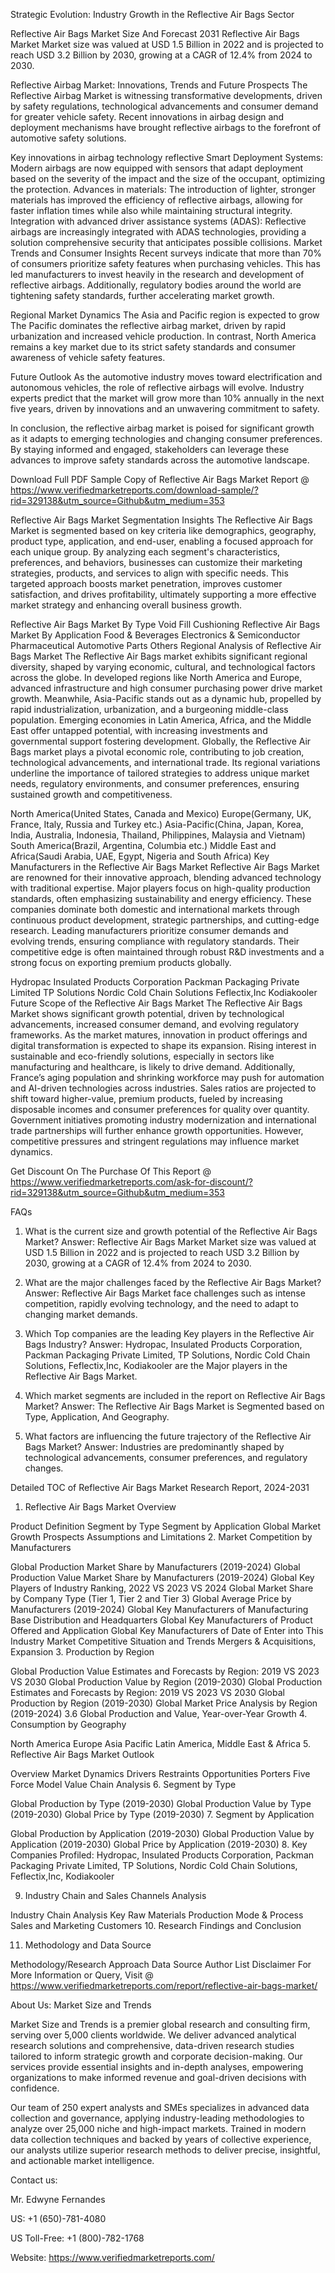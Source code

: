 Strategic Evolution: Industry Growth in the Reflective Air Bags Sector


Reflective Air Bags Market Size And Forecast 2031
Reflective Air Bags Market Market size was valued at USD 1.5 Billion in 2022 and is projected to reach USD 3.2 Billion by 2030, growing at a CAGR of 12.4% from 2024 to 2030.

Reflective Airbag Market: Innovations, Trends and Future Prospects
The Reflective Airbag Market is witnessing transformative developments, driven by safety regulations, technological advancements and consumer demand for greater vehicle safety. Recent innovations in airbag design and deployment mechanisms have brought reflective airbags to the forefront of automotive safety solutions.

Key innovations in airbag technology reflective
Smart Deployment Systems: Modern airbags are now equipped with sensors that adapt deployment based on the severity of the impact and the size of the occupant, optimizing the protection.
Advances in materials: The introduction of lighter, stronger materials has improved the efficiency of reflective airbags, allowing for faster inflation times while also while maintaining structural integrity.
Integration with advanced driver assistance systems (ADAS): Reflective airbags are increasingly integrated with ADAS technologies, providing a solution comprehensive security that anticipates possible collisions.
Market Trends and Consumer Insights
Recent surveys indicate that more than 70% of consumers prioritize safety features when purchasing vehicles. This has led manufacturers to invest heavily in the research and development of reflective airbags. Additionally, regulatory bodies around the world are tightening safety standards, further accelerating market growth.

Regional Market Dynamics
The Asia and Pacific region is expected to grow The Pacific dominates the reflective airbag market, driven by rapid urbanization and increased vehicle production. In contrast, North America remains a key market due to its strict safety standards and consumer awareness of vehicle safety features.

Future Outlook
As the automotive industry moves toward electrification and autonomous vehicles, the role of reflective airbags will evolve. Industry experts predict that the market will grow more than 10% annually in the next five years, driven by innovations and an unwavering commitment to safety.

In conclusion, the reflective airbag market is poised for significant growth as it adapts to emerging technologies and changing consumer preferences. By staying informed and engaged, stakeholders can leverage these advances to improve safety standards across the automotive landscape.

Download Full PDF Sample Copy of Reflective Air Bags Market Report @ https://www.verifiedmarketreports.com/download-sample/?rid=329138&utm_source=Github&utm_medium=353

Reflective Air Bags Market Segmentation Insights
The Reflective Air Bags Market is segmented based on key criteria like demographics, geography, product type, application, and end-user, enabling a focused approach for each unique group. By analyzing each segment's characteristics, preferences, and behaviors, businesses can customize their marketing strategies, products, and services to align with specific needs. This targeted approach boosts market penetration, improves customer satisfaction, and drives profitability, ultimately supporting a more effective market strategy and enhancing overall business growth.

Reflective Air Bags Market By Type
Void Fill
Cushioning
Reflective Air Bags Market By Application
Food & Beverages
Electronics & Semiconductor
Pharmaceutical
Automotive Parts
Others
Regional Analysis of Reflective Air Bags Market
The Reflective Air Bags market exhibits significant regional diversity, shaped by varying economic, cultural, and technological factors across the globe. In developed regions like North America and Europe, advanced infrastructure and high consumer purchasing power drive market growth. Meanwhile, Asia-Pacific stands out as a dynamic hub, propelled by rapid industrialization, urbanization, and a burgeoning middle-class population. Emerging economies in Latin America, Africa, and the Middle East offer untapped potential, with increasing investments and governmental support fostering development. Globally, the Reflective Air Bags market plays a pivotal economic role, contributing to job creation, technological advancements, and international trade. Its regional variations underline the importance of tailored strategies to address unique market needs, regulatory environments, and consumer preferences, ensuring sustained growth and competitiveness.

North America(United States, Canada and Mexico)
Europe(Germany, UK, France, Italy, Russia and Turkey etc.)
Asia-Pacific(China, Japan, Korea, India, Australia, Indonesia, Thailand, Philippines, Malaysia and Vietnam)
South America(Brazil, Argentina, Columbia etc.)
Middle East and Africa(Saudi Arabia, UAE, Egypt, Nigeria and South Africa)
Key Manufacturers in the Reflective Air Bags Market
Reflective Air Bags Market are renowned for their innovative approach, blending advanced technology with traditional expertise. Major players focus on high-quality production standards, often emphasizing sustainability and energy efficiency. These companies dominate both domestic and international markets through continuous product development, strategic partnerships, and cutting-edge research. Leading manufacturers prioritize consumer demands and evolving trends, ensuring compliance with regulatory standards. Their competitive edge is often maintained through robust R&D investments and a strong focus on exporting premium products globally.

Hydropac
Insulated Products Corporation
Packman Packaging Private Limited
TP Solutions
Nordic Cold Chain Solutions
Feflectix,Inc
Kodiakooler
Future Scope of the Reflective Air Bags Market
The Reflective Air Bags Market shows significant growth potential, driven by technological advancements, increased consumer demand, and evolving regulatory frameworks. As the market matures, innovation in product offerings and digital transformation is expected to shape its expansion. Rising interest in sustainable and eco-friendly solutions, especially in sectors like manufacturing and healthcare, is likely to drive demand. Additionally, France’s aging population and shrinking workforce may push for automation and AI-driven technologies across industries. Sales ratios are projected to shift toward higher-value, premium products, fueled by increasing disposable incomes and consumer preferences for quality over quantity. Government initiatives promoting industry modernization and international trade partnerships will further enhance growth opportunities. However, competitive pressures and stringent regulations may influence market dynamics.

Get Discount On The Purchase Of This Report @ https://www.verifiedmarketreports.com/ask-for-discount/?rid=329138&utm_source=Github&utm_medium=353

FAQs
1. What is the current size and growth potential of the Reflective Air Bags Market?
Answer: Reflective Air Bags Market Market size was valued at USD 1.5 Billion in 2022 and is projected to reach USD 3.2 Billion by 2030, growing at a CAGR of 12.4% from 2024 to 2030.

2. What are the major challenges faced by the Reflective Air Bags Market?
Answer: Reflective Air Bags Market face challenges such as intense competition, rapidly evolving technology, and the need to adapt to changing market demands.

3. Which Top companies are the leading Key players in the Reflective Air Bags Industry?
Answer: Hydropac, Insulated Products Corporation, Packman Packaging Private Limited, TP Solutions, Nordic Cold Chain Solutions, Feflectix,Inc, Kodiakooler are the Major players in the Reflective Air Bags Market.

4. Which market segments are included in the report on Reflective Air Bags Market?
Answer: The Reflective Air Bags Market is Segmented based on Type, Application, And Geography.

5. What factors are influencing the future trajectory of the Reflective Air Bags Market?
Answer: Industries are predominantly shaped by technological advancements, consumer preferences, and regulatory changes.

Detailed TOC of Reflective Air Bags Market Research Report, 2024-2031
1. Reflective Air Bags Market Overview

Product Definition
Segment by Type
Segment by Application
Global Market Growth Prospects
Assumptions and Limitations
2. Market Competition by Manufacturers

Global Production Market Share by Manufacturers (2019-2024)
Global Production Value Market Share by Manufacturers (2019-2024)
Global Key Players of Industry Ranking, 2022 VS 2023 VS 2024
Global Market Share by Company Type (Tier 1, Tier 2 and Tier 3)
Global Average Price by Manufacturers (2019-2024)
Global Key Manufacturers of Manufacturing Base Distribution and Headquarters
Global Key Manufacturers of Product Offered and Application
Global Key Manufacturers of Date of Enter into This Industry
Market Competitive Situation and Trends
Mergers & Acquisitions, Expansion
3. Production by Region

Global Production Value Estimates and Forecasts by Region: 2019 VS 2023 VS 2030
Global Production Value by Region (2019-2030)
Global Production Estimates and Forecasts by Region: 2019 VS 2023 VS 2030
Global Production by Region (2019-2030)
Global Market Price Analysis by Region (2019-2024) 3.6 Global Production and Value, Year-over-Year Growth
4. Consumption by Geography

North America
Europe
Asia Pacific
Latin America, Middle East & Africa
5. Reflective Air Bags Market Outlook

Overview
Market Dynamics
Drivers
Restraints
Opportunities
Porters Five Force Model
Value Chain Analysis 
6. Segment by Type

Global Production by Type (2019-2030)
Global Production Value by Type (2019-2030)
Global Price by Type (2019-2030)
7. Segment by Application

Global Production by Application (2019-2030)
Global Production Value by Application (2019-2030)
Global Price by Application (2019-2030)
8. Key Companies Profiled: Hydropac, Insulated Products Corporation, Packman Packaging Private Limited, TP Solutions, Nordic Cold Chain Solutions, Feflectix,Inc, Kodiakooler

9. Industry Chain and Sales Channels Analysis

Industry Chain Analysis
Key Raw Materials
Production Mode & Process
Sales and Marketing
Customers
10. Research Findings and Conclusion

11. Methodology and Data Source

Methodology/Research Approach
Data Source
Author List
Disclaimer
For More Information or Query, Visit @ https://www.verifiedmarketreports.com/report/reflective-air-bags-market/

About Us: Market Size and Trends

Market Size and Trends is a premier global research and consulting firm, serving over 5,000 clients worldwide. We deliver advanced analytical research solutions and comprehensive, data-driven research studies tailored to inform strategic growth and corporate decision-making. Our services provide essential insights and in-depth analyses, empowering organizations to make informed revenue and goal-driven decisions with confidence.

Our team of 250 expert analysts and SMEs specializes in advanced data collection and governance, applying industry-leading methodologies to analyze over 25,000 niche and high-impact markets. Trained in modern data collection techniques and backed by years of collective experience, our analysts utilize superior research methods to deliver precise, insightful, and actionable market intelligence.

Contact us:

Mr. Edwyne Fernandes

US: +1 (650)-781-4080

US Toll-Free: +1 (800)-782-1768

Website: https://www.verifiedmarketreports.com/
